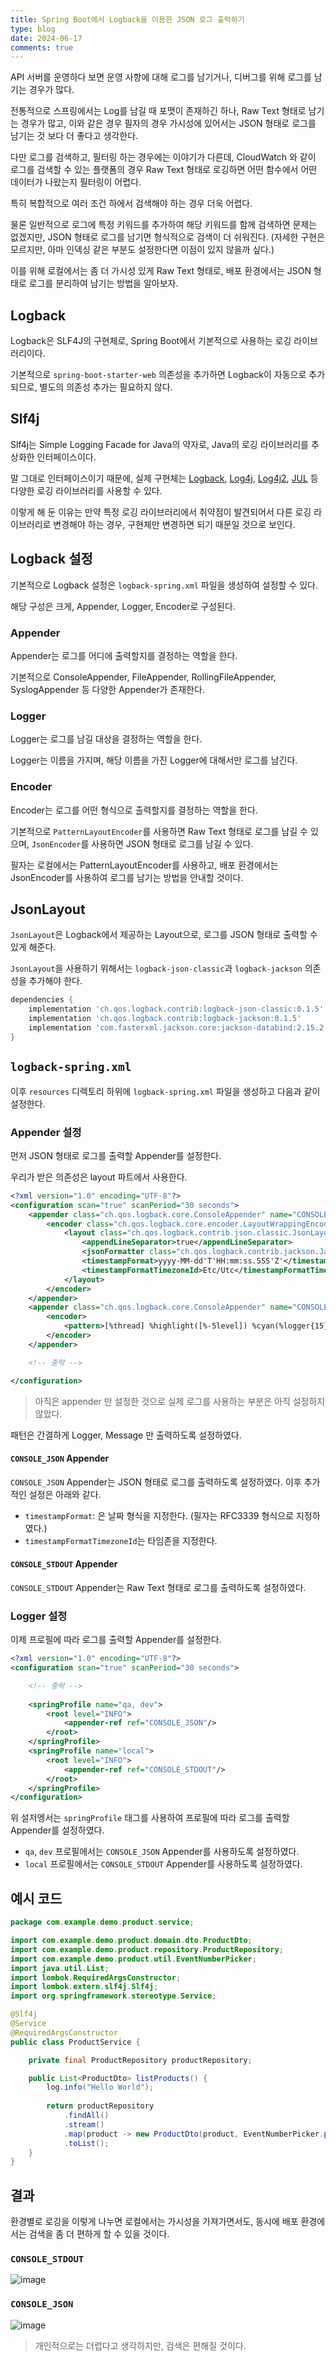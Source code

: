 ```yaml
---
title: Spring Boot에서 Logback을 이용한 JSON 로그 출력하기
type: blog
date: 2024-06-17
comments: true
---
```


API 서버를 운영하다 보면 운영 사항에 대해 로그를 남기거나, 디버그를 위해 로그를 남기는 경우가 많다.

전통적으로 스프링에서는 Log를 남길 때 포맷이 존재하긴 하나, Raw Text 형태로 남기는 경우가 많고, 이와 같은 경우 필자의 경우 가시성에 있어서는 JSON 형태로 로그를 남기는 것 보다 더 좋다고 생각한다.

다만 로그를 검색하고, 필터링 하는 경우에는 이야기가 다른데, CloudWatch 와 같이 로그를 검색할 수 있는 플랫폼의 경우 Raw Text 형태로 로깅하면 어떤 함수에서 어떤 데이터가 나왔는지 필터링이 어렵다.

특히 복합적으로 여러 조건 하에서 검색해야 하는 경우 더욱 어렵다.

물론 일반적으로 로그에 특정 키워드를 추가하여 해당 키워드를 함께 검색하면 문제는 없겠지만, JSON 형태로 로그를 남기면 형식적으로 검색이 더 쉬워진다.
(자세한 구현은 모르지만, 아마 인덱싱 같은 부분도 설정한다면 이점이 있지 않을까 싶다.)

이를 위해 로컬에서는 좀 더 가시성 있게 Raw Text 형태로, 배포 환경에서는 JSON 형태로 로그를 분리하여 남기는 방법을 알아보자.

## Logback

Logback은 SLF4J의 구현체로, Spring Boot에서 기본적으로 사용하는 로깅 라이브러리이다.

기본적으로 `spring-boot-starter-web` 의존성을 추가하면 Logback이 자동으로 추가되므로, 별도의 의존성 추가는 필요하지 않다.

## Slf4j

Slf4j는 Simple Logging Facade for Java의 약자로, Java의 로깅 라이브러리를 추상화한 인터페이스이다.

말 그대로 인터페이스이기 때문에, 실제
구현체는 [Logback](https://logback.qos.ch/), [Log4j](https://logging.apache.org/log4j/2.x/), [Log4j2](https://logging.apache.org/log4j/2.12.x/), [JUL](https://docs.oracle.com/javase/8/docs/api/java/util/logging/package-summary.html)
등 다양한 로깅 라이브러리를 사용할 수 있다.

이렇게 해 둔 이유는 만약 특정 로깅 라이브러리에서 취약점이 발견되어서 다른 로깅 라이브러리로 변경해야 하는 경우, 구현체만 변경하면 되기 때문일 것으로 보인다.

## Logback 설정

기본적으로 Logback 설정은 `logback-spring.xml` 파일을 생성하여 설정할 수 있다.

해당 구성은 크게, Appender, Logger, Encoder로 구성된다.

### Appender

Appender는 로그를 어디에 출력할지를 결정하는 역할을 한다.

기본적으로 ConsoleAppender, FileAppender, RollingFileAppender, SyslogAppender 등 다양한 Appender가 존재한다.

### Logger

Logger는 로그를 남길 대상을 결정하는 역할을 한다.

Logger는 이름을 가지며, 해당 이름을 가진 Logger에 대해서만 로그를 남긴다.

### Encoder

Encoder는 로그를 어떤 형식으로 출력할지를 결정하는 역할을 한다.

기본적으로 `PatternLayoutEncoder`를 사용하면 Raw Text 형태로 로그를 남길 수 있으며, `JsonEncoder`를 사용하면 JSON 형태로 로그를 남길 수 있다.

필자는 로컬에서는 PatternLayoutEncoder를 사용하고, 배포 환경에서는 JsonEncoder를 사용하여 로그를 남기는 방법을 안내할 것이다.

## JsonLayout

`JsonLayout`은 Logback에서 제공하는 Layout으로, 로그를 JSON 형태로 출력할 수 있게 해준다.

`JsonLayout`을 사용하기 위해서는 `logback-json-classic`과 `logback-jackson` 의존성을 추가해야 한다.

```gradle
dependencies {
    implementation 'ch.qos.logback.contrib:logback-json-classic:0.1.5'
    implementation 'ch.qos.logback.contrib:logback-jackson:0.1.5'
	implementation 'com.fasterxml.jackson.core:jackson-databind:2.15.2'
}
```

## `logback-spring.xml`

이후 `resources` 디렉토리 하위에 `logback-spring.xml` 파일을 생성하고 다음과 같이 설정한다.

### Appender 설정

먼저 JSON 형태로 로그를 출력할 Appender를 설정한다.

우리가 받은 의존성은 layout 파트에서 사용한다.

```xml
<?xml version="1.0" encoding="UTF-8"?>
<configuration scan="true" scanPeriod="30 seconds">
    <appender class="ch.qos.logback.core.ConsoleAppender" name="CONSOLE_JSON">
        <encoder class="ch.qos.logback.core.encoder.LayoutWrappingEncoder">
            <layout class="ch.qos.logback.contrib.json.classic.JsonLayout">
                <appendLineSeparator>true</appendLineSeparator>
                <jsonFormatter class="ch.qos.logback.contrib.jackson.JacksonJsonFormatter"/>
                <timestampFormat>yyyy-MM-dd'T'HH:mm:ss.SSS'Z'</timestampFormat>
                <timestampFormatTimezoneId>Etc/Utc</timestampFormatTimezoneId>
            </layout>
        </encoder>
    </appender>
    <appender class="ch.qos.logback.core.ConsoleAppender" name="CONSOLE_STDOUT">
        <encoder>
            <pattern>[%thread] %highlight([%-5level]) %cyan(%logger{15}) - %msg%n</pattern>
        </encoder>
    </appender>

    <!-- 중략 -->

</configuration>
```

> 아직은 appender 만 설정한 것으로 실제 로그를 사용하는 부분은 아직 설정하지 않았다.

패턴은 간결하게 Logger, Message 만 출력하도록 설정하였다.

#### `CONSOLE_JSON` Appender

`CONSOLE_JSON` Appender는 JSON 형태로 로그를 출력하도록 설정하였다.
이후 추가적인 설정은 아래와 같다.

- `timestampFormat`: 은 날짜 형식을 지정한다. (필자는 RFC3339 형식으로 지정하였다.)
- `timestampFormatTimezoneId`는 타임존을 지정한다.

#### `CONSOLE_STDOUT` Appender

`CONSOLE_STDOUT` Appender는 Raw Text 형태로 로그를 출력하도록 설정하였다.

### Logger 설정

이제 프로필에 따라 로그를 출력할 Appender를 설정한다.

```xml
<?xml version="1.0" encoding="UTF-8"?>
<configuration scan="true" scanPeriod="30 seconds">

    <!-- 중략 -->
    
    <springProfile name="qa, dev">
        <root level="INFO">
            <appender-ref ref="CONSOLE_JSON"/>
        </root>
    </springProfile>
    <springProfile name="local">
        <root level="INFO">
            <appender-ref ref="CONSOLE_STDOUT"/>
        </root>
    </springProfile>
</configuration>
```

위 설저엥서는 `springProfile` 태그를 사용하여 프로필에 따라 로그를 출력할 Appender를 설정하였다.

- `qa`, `dev` 프로필에서는 `CONSOLE_JSON` Appender를 사용하도록 설정하였다.
- `local` 프로필에서는 `CONSOLE_STDOUT` Appender를 사용하도록 설정하였다.



## 예시 코드
```java
package com.example.demo.product.service;

import com.example.demo.product.domain.dto.ProductDto;
import com.example.demo.product.repository.ProductRepository;
import com.example.demo.product.util.EventNumberPicker;
import java.util.List;
import lombok.RequiredArgsConstructor;
import lombok.extern.slf4j.Slf4j;
import org.springframework.stereotype.Service;

@Slf4j
@Service
@RequiredArgsConstructor
public class ProductService {

    private final ProductRepository productRepository;

    public List<ProductDto> listProducts() {
        log.info("Hello World");
        
        return productRepository
            .findAll()
            .stream()
            .map(product -> new ProductDto(product, EventNumberPicker.pick(1, 1000)))
            .toList();
    }
}
```

## 결과
환경별로 로깅을 이렇게 나누면 로컬에서는 가시성을 가져가면서도, 동시에 배포 환경에서는 검색을 좀 더 편하게 할 수 있을 것이다.

### `CONSOLE_STDOUT`
![image](/images/spring/logback_json-1718636141145.png)

### `CONSOLE_JSON`
![image](/images/spring/logback_json-1718636188423.png)
> 개인적으로는 더럽다고 생각하지만, 검색은 편해질 것이다.
